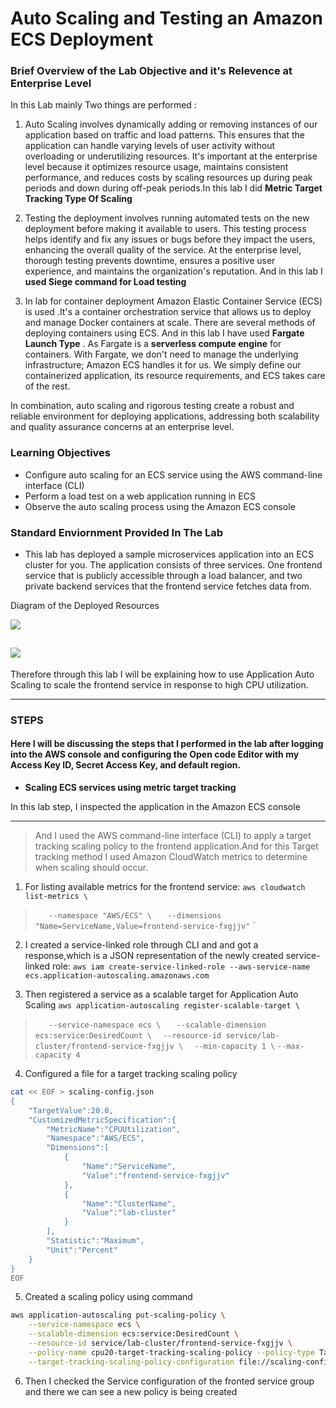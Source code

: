 
# Auto Scaling and Testing an Amazon ECS Deployment


### Brief Overview of the Lab Objective and it's Relevence at Enterprise Level 

In this Lab mainly Two things are performed :

1. Auto Scaling involves dynamically adding or removing instances of our application based on traffic and load patterns. This ensures that the application can handle varying levels of user activity without overloading or underutilizing resources. It's important at the enterprise level because it optimizes resource usage, maintains consistent performance, and reduces costs by scaling resources up during peak periods and down during off-peak periods.In this lab I did **Metric Target Tracking Type Of Scaling**

2. Testing the deployment involves running automated tests on the new deployment before making it available to users. This testing process helps identify and fix any issues or bugs before they impact the users, enhancing the overall quality of the service. At the enterprise level, thorough testing prevents downtime, ensures a positive user experience, and maintains the organization's reputation. And in this lab I **used Siege command for Load testing**

3. In lab for container deployment Amazon Elastic Container Service (ECS) is used .It's a container orchestration service that allows us to deploy and manage Docker containers at scale. There are several methods of deploying containers using ECS. And in this lab I have used **Fargate Launch Type** . As Fargate is a **serverless compute engine** for containers. With Fargate, we don't need to manage the underlying infrastructure; Amazon ECS handles it for us. We simply define our containerized application, its resource requirements, and ECS takes care of the rest.

In combination, auto scaling and rigorous testing create a robust and reliable environment for deploying applications, addressing both scalability and quality assurance concerns at an enterprise level.

### Learning Objectives

- Configure auto scaling for an ECS service using the AWS command-line interface (CLI)
- Perform a load test on a web application running in ECS
- Observe the auto scaling process using the Amazon ECS console

### Standard Enviornment Provided In The Lab
- This lab has deployed a sample microservices application into an ECS cluster for you. The application consists of three services. One frontend service that is publicly accessible through a load balancer, and two private backend services that the frontend service fetches data from.

Diagram of the Deployed Resources

![](https://assets.cloudacademy.com/labs/uploads/ecs-autoscaling-lab/steps/2_reviewing-the-ecs-deployment/assets/ecs-demo.drawio.png)

>
![](![](https://github.com/nishkersh/Autoscaling-and-testing-on-ECS-deployment/blob/main/Lab1/Screenshot%20from%202023-08-21%2002-30-59.png))
---
Therefore through this lab I will be explaining how to use Application Auto Scaling to scale the frontend service in response to high CPU utilization.

-------
### STEPS
#### Here I will be discussing the steps that I performed in the lab after logging into the AWS console and configuring the Open code Editor with my Access Key ID, Secret Access Key, and default region. 
- **Scaling ECS services using metric target tracking**

In this lab step, I inspected the application in the Amazon ECS console

-----

>And I used the AWS command-line interface (CLI) to apply a target tracking scaling policy to the frontend application.And for this Target tracking method I used Amazon CloudWatch metrics to determine when scaling should occur.

1. For  listing available metrics for the frontend service:
 `aws cloudwatch list-metrics \`
 >`   --namespace "AWS/ECS" \`
 `   --dimensions "Name=ServiceName,Value=frontend-service-fxgjjv"`
`

2. I created a service-linked role through CLI and and got a response,which is a JSON representation of the newly created service-linked role:
`aws iam create-service-linked-role --aws-service-name ecs.application-autoscaling.amazonaws.com`

3. Then registered a service as a scalable target for Application Auto Scaling
  `aws application-autoscaling register-scalable-target \`
 >`   --service-namespace ecs \`
 `   --scalable-dimension ecs:service:DesiredCount \`
  >`  --resource-id service/lab-cluster/frontend-service-fxgjjv \`
`  --min-capacity 1 \`
  >  `--max-capacity 4`
4. Configured a file for a target tracking scaling policy
```bash
cat << EOF > scaling-config.json
{
    "TargetValue":20.0,
    "CustomizedMetricSpecification":{
        "MetricName":"CPUUtilization",
        "Namespace":"AWS/ECS",
        "Dimensions":[
            {
                "Name":"ServiceName",
                "Value":"frontend-service-fxgjjv"
            },
            {
                "Name":"ClusterName",
                "Value":"lab-cluster"
            }
        ],
        "Statistic":"Maximum",
        "Unit":"Percent"
    }
}
EOF
```

5. Created a scaling policy using command
```bash
aws application-autoscaling put-scaling-policy \
    --service-namespace ecs \
    --scalable-dimension ecs:service:DesiredCount \
    --resource-id service/lab-cluster/frontend-service-fxgjjv \
    --policy-name cpu20-target-tracking-scaling-policy --policy-type TargetTrackingScaling \
    --target-tracking-scaling-policy-configuration file://scaling-config.json
```
6. Then I checked  the Service configuration of the fronted service group and there we can see a new policy is being created







